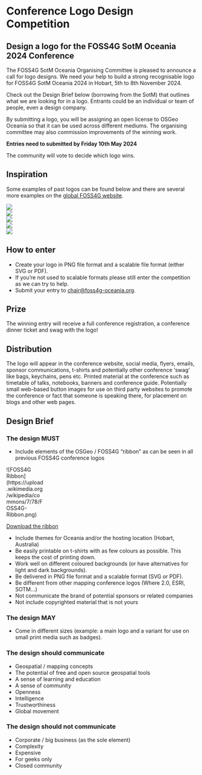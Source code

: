 # Conference Logo Design Competition
## Design a logo for the FOSS4G SotM Oceania 2024 Conference

The FOSS4G SotM Oceania Organising Committee is pleased to announce a call for logo designs. We need your help to build a strong recognisable logo for FOSS4G SotM Oceania 2024 in Hobart, 5th to 8th November 2024.

Check out the Design Brief below (borrowing from the SotM) that outlines what we are looking for in a logo. Entrants could be an individual or team of people, even a design company.

By submitting a logo, you will be assigning an open license to OSGeo Oceania so that it can be used across different mediums. The organising committee may also commission improvements of the winning work. 

**Entries need to submitted by Friday 10th May 2024**

The community will vote to decide which logo wins.

## Inspiration
Some examples of past logos can be found below and there are several more examples on the [global FOSS4G website](https://foss4g.org/).


<div style="width:130px"><img src="https://2023.foss4g-oceania.org/imgs/FOSS4G_2023_Logo_Colour.png"></div>
<div style="width:130px"><img src="https://i0.wp.com/osgeo-oceania.org/wp-content/uploads/2021/08/foss4g-sotm-oceania-2021_logo_reverse-colour.jpg"></div>
<div style="width:130px"><img src="https://2020.foss4g-oceania.org/img/2020/logo_white_background.svg"></div>
<div style="width:130px"><img src="https://2019.foss4g-oceania.org/images/social-share.jpg"></div>
<div style="width:130px"><img src="https://raw.githubusercontent.com/osgeo-oceania/2018-website-archive/master/sites/default/files/logo_image_small.png"></div>

## How to enter

* Create your logo in PNG file format and a scalable file format (either SVG or PDF).
* If you’re not used to scalable formats please still enter the competition as we can try to help.
* Submit your entry to [chair@foss4g-oceania.org](mailto:chair@foss4g-oceania.org).

## Prize

The winning entry will receive a full conference registration, a conference dinner ticket and swag with the logo!

## Distribution

The logo will appear in the conference website, social media, flyers, emails, sponsor communications, t-shirts and potentially other conference ‘swag’ like bags, keychains, pens etc. Printed material at the conference such as timetable of talks, notebooks, banners and conference guide. Potentially small web-based button images for use on third party websites to promote the conference or fact that someone is speaking there, for placement on blogs and other web pages.

## Design Brief

### The design MUST

* Include elements of the OSGeo / FOSS4G “ribbon” as can be seen in all previous FOSS4G conference logos
  
<div style="width:100px"> ![FOSS4G Ribbon](https://upload.wikimedia.org/wikipedia/commons/7/78/FOSS4G-Ribbon.png)</div>

  [Download the ribbon](https://commons.wikimedia.org/wiki/File:FOSS4G-Ribbon.png)


* Include themes for Oceania and/or the hosting location (Hobart, Australia)
* Be easily printable on t-shirts with as few colours as possible. This keeps the cost of printing down.
* Work well on different coloured backgrounds (or have alternatives for light and dark backgrounds).
* Be delivered in PNG file format and a scalable format (SVG or PDF).
* Be different from other mapping conference logos (Where 2.0, ESRI, SOTM…)
* Not communicate the brand of potential sponsors or related companies
* Not include copyrighted material that is not yours

### The design MAY

* Come in different sizes (example: a main logo and a variant for use on small print media such as badges).

### The design should communicate

* Geospatial / mapping concepts
* The potential of free and open source geospatial tools
* A sense of learning and education
* A sense of community
* Openness
* Intelligence
* Trustworthiness
* Global movement

### The design should not communicate

* Corporate / big business (as the sole element)
* Complexity
* Expensive
* For geeks only
* Closed community
